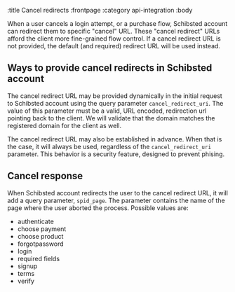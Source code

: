 :title Cancel redirects
:frontpage
:category api-integration
:body

When a user cancels a login attempt, or a purchase flow, Schibsted account can redirect them
to specific "cancel" URL. These "cancel redirect" URLs afford the client more
fine-grained flow control. If a cancel redirect URL is not provided, the default
(and required) redirect URL will be used instead.

## Ways to provide cancel redirects in Schibsted account

The cancel redirect URL may be provided dynamically in the initial request to
Schibsted account using the query parameter `cancel_redirect_uri`. The value of this
parameter must be a valid, URL encoded, redirection url pointing back to the
client. We will validate that the domain matches the registered domain for the
client as well.

The cancel redirect URL may also be established in advance. When that is the
case, it will always be used, regardless of the `cancel_redirect_uri` parameter.
This behavior is a security feature, designed to prevent phising.

## Cancel response

When Schibsted account redirects the user to the cancel redirect URL, it will add a query
parameter, `spid_page`. The parameter contains the name of the page where the
user aborted the process. Possible values are:

- authenticate
- choose payment
- choose product
- forgotpassword
- login
- required fields
- signup
- terms
- verify
